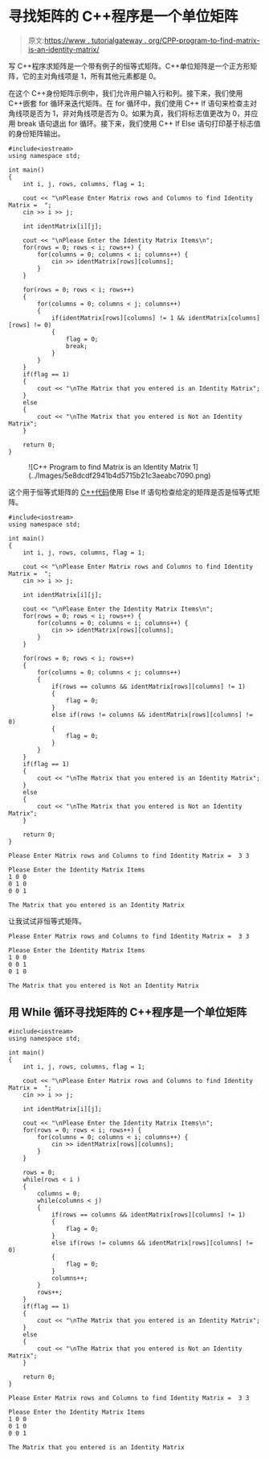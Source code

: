 # 寻找矩阵的 C++程序是一个单位矩阵

> 原文:[https://www . tutorialgateway . org/CPP-program-to-find-matrix-is-an-identity-matrix/](https://www.tutorialgateway.org/cpp-program-to-find-matrix-is-an-identity-matrix/)

写 C++程序求矩阵是一个带有例子的恒等式矩阵。C++单位矩阵是一个正方形矩阵，它的主对角线项是 1，所有其他元素都是 0。

在这个 C++身份矩阵示例中，我们允许用户输入行和列。接下来，我们使用 C++嵌套 for 循环来迭代矩阵。在 for 循环中，我们使用 C++ If 语句来检查主对角线项是否为 1，非对角线项是否为 0。如果为真，我们将标志值更改为 0，并应用 break 语句退出 for 循环。接下来，我们使用 C++ If Else 语句打印基于标志值的身份矩阵输出。

```
#include<iostream>
using namespace std;

int main()
{
	int i, j, rows, columns, flag = 1;

	cout << "\nPlease Enter Matrix rows and Columns to find Identity Matrix =  ";
	cin >> i >> j;

	int identMatrix[i][j];

	cout << "\nPlease Enter the Identity Matrix Items\n";
	for(rows = 0; rows < i; rows++)	{
		for(columns = 0; columns < i; columns++) {
			cin >> identMatrix[rows][columns];
		}		
	}

 	for(rows = 0; rows < i; rows++)
  	{
   		for(columns = 0; columns < j; columns++)
    	{
    		if(identMatrix[rows][columns] != 1 && identMatrix[columns][rows] != 0)
    		{
    			flag = 0;
    			break;
			}
   	 	}
  	}
  	if(flag == 1)
  	{
  		cout << "\nThe Matrix that you entered is an Identity Matrix";
	}
	else
	{
		cout << "\nThe Matrix that you entered is Not an Identity Matrix";
	}  	

 	return 0;
}
```

<figure class="wp-block-image size-large">![C++ Program to find Matrix is an Identity Matrix 1](../Images/5e8dcdf2941b4d5715b21c3aeabc7090.png)</figure>

这个用于恒等式矩阵的 [C++代码](https://www.tutorialgateway.org/cpp-programs/)使用 Else If 语句检查给定的矩阵是否是恒等式矩阵。

```
#include<iostream>
using namespace std;

int main()
{
	int i, j, rows, columns, flag = 1;

	cout << "\nPlease Enter Matrix rows and Columns to find Identity Matrix =  ";
	cin >> i >> j;

	int identMatrix[i][j];

	cout << "\nPlease Enter the Identity Matrix Items\n";
	for(rows = 0; rows < i; rows++)	{
		for(columns = 0; columns < i; columns++) {
			cin >> identMatrix[rows][columns];
		}		
	}

 	for(rows = 0; rows < i; rows++)
  	{
   		for(columns = 0; columns < j; columns++)
    	{
    		if(rows == columns && identMatrix[rows][columns] != 1)
    		{
    			flag = 0;
			}
			else if(rows != columns && identMatrix[rows][columns] != 0)
			{
				flag = 0;
			}
   	 	}
  	}
  	if(flag == 1)
  	{
  		cout << "\nThe Matrix that you entered is an Identity Matrix";
	}
	else
	{
		cout << "\nThe Matrix that you entered is Not an Identity Matrix";
	}  	

 	return 0;
}
```

```
Please Enter Matrix rows and Columns to find Identity Matrix =  3 3

Please Enter the Identity Matrix Items
1 0 0
0 1 0
0 0 1

The Matrix that you entered is an Identity Matrix
```

让我试试非恒等式矩阵。

```
Please Enter Matrix rows and Columns to find Identity Matrix =  3 3

Please Enter the Identity Matrix Items
1 0 0
0 0 1
0 1 0

The Matrix that you entered is Not an Identity Matrix
```

## 用 While 循环寻找矩阵的 C++程序是一个单位矩阵

```
#include<iostream>
using namespace std;

int main()
{
	int i, j, rows, columns, flag = 1;

	cout << "\nPlease Enter Matrix rows and Columns to find Identity Matrix =  ";
	cin >> i >> j;

	int identMatrix[i][j];

	cout << "\nPlease Enter the Identity Matrix Items\n";
	for(rows = 0; rows < i; rows++)	{
		for(columns = 0; columns < i; columns++) {
			cin >> identMatrix[rows][columns];
		}		
	}

	rows = 0; 
 	while(rows < i )
  	{
  		columns = 0; 
   		while(columns < j)
    	{
    		if(rows == columns && identMatrix[rows][columns] != 1)
    		{
    			flag = 0;
			}
			else if(rows != columns && identMatrix[rows][columns] != 0)
			{
				flag = 0;
			}
			columns++;
   	 	}
   	 	rows++;
  	}
  	if(flag == 1)
  	{
  		cout << "\nThe Matrix that you entered is an Identity Matrix";
	}
	else
	{
		cout << "\nThe Matrix that you entered is Not an Identity Matrix";
	}  	

 	return 0;
}
```

```
Please Enter Matrix rows and Columns to find Identity Matrix =  3 3

Please Enter the Identity Matrix Items
1 0 0
0 1 0
0 0 1

The Matrix that you entered is an Identity Matrix
```